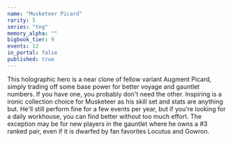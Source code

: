 ```yaml
---
name: "Musketeer Picard"
rarity: 5
series: "tng"
memory_alpha: ""
bigbook_tier: 9
events: 12
in_portal: false
published: true
---
```


This holographic hero is a near clone of fellow variant Augment Picard, simply trading off some base power for better voyage and gauntlet numbers. If you have one, you probably don't need the other. Inspiring is a ironic collection choice for Musketeer as his skill set and stats are anything but. He'll still perform fine for a few events per year, but if you're looking for a daily workhouse, you can find better without too much effort. The exception may be for new players in the gauntlet where he owns a #3 ranked pair, even if it is dwarfed by fan favorites Locutus and Gowron.

